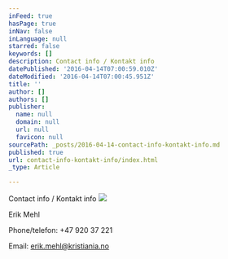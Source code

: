 ```yaml
---
inFeed: true
hasPage: true
inNav: false
inLanguage: null
starred: false
keywords: []
description: Contact info / Kontakt info
datePublished: '2016-04-14T07:00:59.010Z'
dateModified: '2016-04-14T07:00:45.951Z'
title: ''
author: []
authors: []
publisher:
  name: null
  domain: null
  url: null
  favicon: null
sourcePath: _posts/2016-04-14-contact-info-kontakt-info.md
published: true
url: contact-info-kontakt-info/index.html
_type: Article

---
```

Contact info / Kontakt info
![](https://the-grid-user-content.s3-us-west-2.amazonaws.com/8b61788f-a272-4772-90b8-1ce1d758014e.jpg)

Erik Mehl

Phone/telefon: +47 920 37 221

Email: erik.mehl@kristiania.no